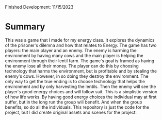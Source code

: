 ﻿Finished Development: 11/15/2023

# Summary
This was a game that I made for my energy class. It explores the dynamics of the prisoner's dilemna and how that relates
to Energy. The game has two players: the main player and an enemy. The enemy is harming the environment by having many
cows and the main player is helping the environment through their lentil farm. The game's goal is framed as 
having the enemy lose all their money. The player can do this by choosing technology that harms the environment, 
but is profitable and by stealing the enemy's cows. However, in so doing they destroy the environment. The only way to 
get the true ending is to choose technology that helps the environment and by only harvesting the lentils. Then the enemy 
will see the player's good energy choices and will follow suit. This is a simplistic version of how life works. By having 
good energy choices the individual may at first suffer, but in the long run the group will benefit. And when the group benefits,
so do all the individuals. This repository is just the code for the project, but I did create original assets and scenes for the project.
